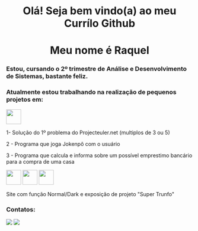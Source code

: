 <h1 align="center">Olá! Seja bem vindo(a) ao meu Currílo Github</h1>
<h1 align="center">Meu nome é Raquel</h1>

### Estou, cursando o 2º trimestre de Análise e Desenvolvimento de Sistemas, bastante feliz. 

### Atualmente estou trabalhando na realização de pequenos projetos em:
<img align="center" src="https://cdn.jsdelivr.net/gh/devicons/devicon/icons/python/python-original.svg" width="40" height="40"/> 
<p>1- Solução do 1º problema do Projecteuler.net (multiplos de 3 ou 5)</p>
<p>2 - Programa que joga Jokenpô com o usuário</p>
<p>3 - Programa que calcula e informa sobre um possível emprestimo bancário para a compra de uma casa</p>
<p><img src="https://cdn.jsdelivr.net/gh/devicons/devicon/icons/javascript/javascript-original.svg" width="40" height="40"/> <img src="https://cdn.jsdelivr.net/gh/devicons/devicon/icons/html5/html5-original.svg" width="40" height="40"/> <img src="https://cdn.jsdelivr.net/gh/devicons/devicon/icons/css3/css3-original.svg" width="40" height="40"/></p>
<p>Site com função Normal/Dark e exposição de projeto "Super Trunfo"</p>

### Contatos:

<div>
<a href = "mailto:raquel.santana.sousa@gmail.com"><img src="https://img.shields.io/badge/Gmail-D14836?style=for-the-badge&logo=gmail&logoColor=white" target="_blank"></a>
<a href="https://www.linkedin.com/in/raquel-sd-sousa/" target="_blank"><img src="https://img.shields.io/badge/-LinkedIn-%230077B5?style=for-the-badge&logo=linkedin&logoColor=white" target="_blank"></a>   
</div>

